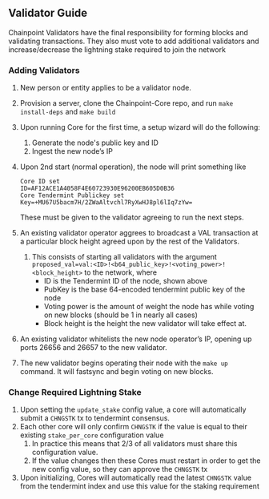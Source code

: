 ## Validator Guide

Chainpoint Validators have the final responsibility for forming blocks and validating transactions.
They also must vote to add additional validators and increase/decrease the lightning stake required to join the network

### Adding Validators

1. New person or entity applies to be a validator node. 
2. Provision a server, clone the Chainpoint-Core repo, and run `make install-deps` and `make build`
3. Upon running Core for the first time, a setup wizard will do the following:
    1. Generate the node's public key and ID
    2. Ingest the new node’s IP
4. Upon 2nd start (normal operation), the node will print something like
    ```
   Core ID set                                  ID=AF12ACE1A4058F4E60723930E96200EB605D0B36
   Core Tendermint Publickey set                Key=+MU67U5bacm7H/2ZWaAltvchl7RyXwHJ8pl6lIq7zYw=
   ```
   These must be given to the validator agreeing to run the next steps.
5. An existing validator operator aggrees to broadcast a VAL transaction at a particular block height agreed upon by the rest of the Validators. 
    1. This consists of starting all validators with the argument `proposed_val=val:<ID>!<b64_public_key>!<voting_power>!<block_height>` to the network, where
        - ID is the Tendermint ID of the node, shown above 
        - PubKey is the base 64-encoded tendermint public key of the node
        - Voting power is the amount of weight the node has while voting on new blocks (should be 1 in nearly all cases)
        - Block height is the height the new validator will take effect at. 
        
6. An existing validator whitelists the new node operator’s IP, opening up ports 26656 and 26657 to the new validator. 
7. The new validator begins operating their node with the `make up` command. It will fastsync and begin voting on new blocks. 

### Change Required Lightning Stake

1. Upon setting the `update_stake` config value, a core will automatically submit a `CHNGSTK` tx to tendermint consensus.
2. Each other core will only confirm `CHNGSTK` if the value is equal to their existing `stake_per_core` configuration value
    1. In practice this means that 2/3 of all validators must share this configuration value. 
    2. If the value changes then these Cores must restart in order to get the new config value, so they can approve the `CHNGSTK` tx
3. Upon initializing, Cores will automatically read the latest `CHNGSTK` value from the tendermint index and use this value for the staking requirement 
